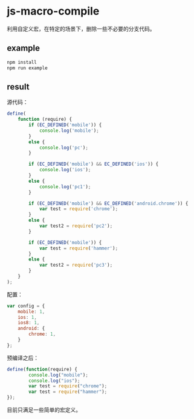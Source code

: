 # js-macro-compile

利用自定义宏，在特定的场景下，删除一些不必要的分支代码。

## example

```bash
npm install
npm run example
```

## result

源代码：

```javascript
define(
    function (require) {
        if (EC_DEFINED('mobile')) {
            console.log('mobile');
        }
        else {
            console.log('pc');
        }

        if (EC_DEFINED('mobile') && EC_DEFINED('ios')) {
            console.log('ios');
        }
        else {
            console.log('pc1');
        }

        if (EC_DEFINED('mobile') && EC_DEFINED('android.chrome')) {
            var test = require('chrome');
        }
        else {
            var test2 = require('pc2');
        }

        if (EC_DEFINED('mobile')) {
            var test = require('hammer');
        }
        else {
            var test2 = require('pc3');
        }
    }
);
```

配置：

```javascript
var config = {
    mobile: 1,
    ios: 1,
    ios8: 1,
    android: {
        chrome: 1,
    }
};
```

预编译之后：

```javascript
define(function(require) {
        console.log("mobile");
        console.log("ios");
        var test = require("chrome");
        var test = require("hammer");
});
```

目前只满足一些简单的宏定义。
